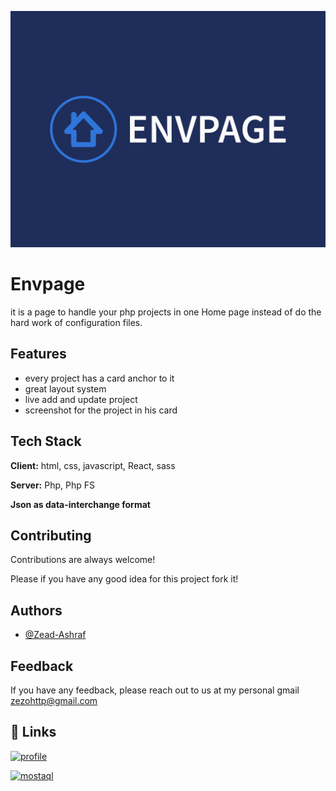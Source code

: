 
![Logo](/assests/images/Logo.svg)


# Envpage

it is a page to handle your php projects in one Home page instead of do the hard work of configuration files. 

## Features

- every project has a card anchor to it 
- great layout system
- live add and update project
- screenshot for the project in his card


## Tech Stack

**Client:** html, css, javascript, React, sass

**Server:** Php, Php FS

**Json as data-interchange format**


## Contributing

Contributions are always welcome!

Please if you have any good idea for this project fork it!

## Authors

- [@Zead-Ashraf](https://github.com/Zead-Ashraf)


## Feedback

If you have any feedback, please reach out to us at my personal gmail zezohttp@gmail.com


## 🔗 Links
[![profile](https://img.shields.io/badge/my_profile-000?style=for-the-badge&logo=ko-fi&logoColor=white)](https://github.com/Zead-Ashraf)

[![mostaql](https://img.shields.io/badge/hIRE_ME-0A66C2?style=for-the-badge&logo=dev.to&logoColor=white)](https://mostaql.com/u/zead_Ashraf000)

